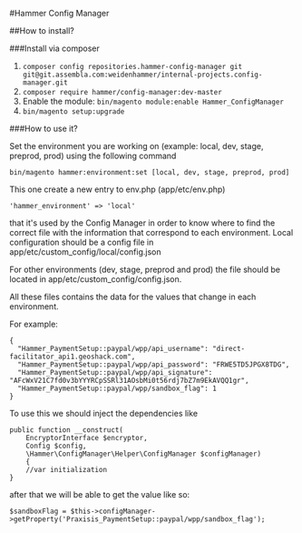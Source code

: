 #Hammer Config Manager

##How to install?

###Install via composer

1. `composer config repositories.hammer-config-manager git git@git.assembla.com:weidenhammer/internal-projects.config-manager.git`
2. `composer require hammer/config-manager:dev-master`
3. Enable the module: `bin/magento module:enable Hammer_ConfigManager`
4. `bin/magento setup:upgrade`

###How to use it?

Set the environment you are working on (example: local, dev, stage, preprod, prod) using the following command

`bin/magento hammer:environment:set [local, dev, stage, preprod, prod]`

This one create a new entry to env.php (app/etc/env.php)

`'hammer_environment' => 'local'`

that it's used by the Config Manager in order to know where to find the correct file with the information that correspond to each environment. Local configuration should be a config file in app/etc/custom_config/local/config.json

For other environments (dev, stage, preprod and prod) the file should be located in app/etc/custom_config/config.json.

All these files contains the data for the values that change in each environment.

For example:

```
{
  "Hammer_PaymentSetup::paypal/wpp/api_username": "direct-facilitator_api1.geoshack.com",
  "Hammer_PaymentSetup::paypal/wpp/api_password": "FRWE5TD5JPGX8TDG",
  "Hammer_PaymentSetup::paypal/wpp/api_signature": "AFcWxV21C7fd0v3bYYYRCpSSRl31AOsbMi0t56rdj7bZ7m9EkAVQQ1gr",
  "Hammer_PaymentSetup::paypal/wpp/sandbox_flag": 1
}
```

To use this we should inject the dependencies like

```
public function __construct(
    EncryptorInterface $encryptor,
    Config $config,
    \Hammer\ConfigManager\Helper\ConfigManager $configManager)
    {
    //var initialization
}
```

after that we will be able to get the value like so:

`$sandboxFlag = $this->configManager->getProperty('Praxisis_PaymentSetup::paypal/wpp/sandbox_flag');`
